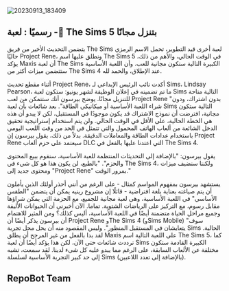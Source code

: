 ![20230913_183409](https://github.com/adham-ta/docs3/assets/69330652/db4f9472-2edd-4391-98d2-29b6ff70222b)
## ‏🚨- رسميًا : لعبة The Sims 5 بتنزل مجانًا
يتضمن التحديث الأخير من فريق The Sims لعبة أخرى قيد التطوير، تحمل الاسم الرمزي حاليًا Project Rene، ونطلق عليها اسم The Sims 5 في الوقت الحالي، والأهم من ذلك، يؤكد Maxis أن لعبة The Sims الكبيرة التالية ستكون مجانية للعب. وأن اللعبة الأساسية ستتضمن ميزات أكثر من The Sims 4 عند الإطلاق، والحمد لله.

أثناء مقطع تحديث Project Rene، أكدت نائب الرئيس الإبداعي لـ Sims، Lindsay Pearson، ما تم تضمينه في إعلان الوظيفة لشهر يونيو: ستكون لعبة Sims التالية متاحة للتنزيل مجانًا. يوضح بيرسون أنك ستتمكن من لعب Project Rene "بدون اشتراك، ودون شراء اللعبة الأساسية أو ميكانيكي الطاقة".
بعد شائعات بأن لعبة Sims التالية ستكون مجانية، افترضت أن نموذج الاشتراك قد يكون موجودًا في المستقبل، لكن لا يبدو أن هذه هي الخطة الحالية، على الأقل في الوقت الحالي. ولن يتم استخدام إستراتيجية تحقيق الدخل الشائعة من ألعاب الهاتف المحمول والتي تتمثل في الحد من وقت اللعب اليومي باستخدام عدادات الطاقة والمعاملات الدقيقة. بدلاً من ذلك، يقول بيرسون إن Project Rene سيعتمد على حزم ألعاب DLC التي اعتدنا عليها بالفعل في The Sims 4.

يقول بيرسون: "بالإضافة إلى التحديثات المنتظمة للعبة الأساسية، سنقوم ببيع المحتوى والحزم". "بالطبع، لن يكون هذا هو كل شيء في The Sims 4، ولكننا سنضيف ميزات ومحتوى جديد إلى "Project Rene" بمرور الوقت."

يستشهد بيرسون بمفهوم المواسم كمثال - على الرغم من أنني أحذر أولئك الذين يأملون أن يتم صياغته بعناية بلغة افتراضية - قائلًا إن مشروع رينيه يمكن أن يتضمن "الطقس الأساسي" في اللعبة الأساسية، وهي لعبة مجانية للجميع، مع الحزمة التي يمكن شراؤها مقابل رسوم، مع التركيز على الرياضات الشتوية. تماما. الآن أخبرني أن الحيوانات الأليفة وجميع مراحل الحياة متضمنة أيضًا في اللعبة الأساسية، أليس كذلك؟
ومن المثير للاهتمام أن بيرسون يذكر أيضًا أن Project Rene وThe Sims 4 (وSims Mobile) "سوف يتعايشان في المستقبل المنظور". وليس المقصود منه أن يحل محل تجربة Sims الحالية. لقد بدا بالفعل من غير المرجح أن يطلق Maxis على اللعبة التالية اسم The Sims 5، كما ترددت شائعات حتى الآن، لكن هذا يؤكد أيضًا أن لعبة Sims الكبيرة القادمة ستكون مختلفة عن الألعاب السابقة، على الرغم مما يبدو عليه كل شيء لدينا. لقد سمعت، تشبه إلى حد كبير التجربة الأساسية لسلسلة Sims (بالإضافة إلى تعدد اللاعبين).

## RepoBot Team
